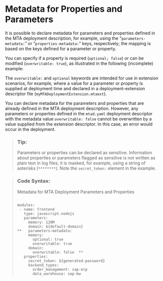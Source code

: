 <!-- loiofca2cedcb79649e7a8f51234faea1142 -->

# Metadata for Properties and Parameters

It is possible to declare metadata for parameters and properties defined in the MTA deployment description, for example, using the “`parameters-metadata:`” or “`properties-metadata:`” keys, respectively; the mapping is based on the keys defined for a parameter or property.

You can specify if a property is required \(`optional; false`\) or can be modified \(`overwritable: true`\), as illustrated in the following \(incomplete\) example:

The `overwritable:` and `optional` keywords are intended for use in extension scenarios, for example, where a value for a parameter or property is supplied at deployment time and declared in a deployment-extension descriptor file \(`myMTADeploymentExtension.mtaext`\).

You can declare metadata for the parameters and properties that are already defined in the MTA deployment description. However, any parameters or properties defined in the `mtad.yaml` deployment descriptor with the metadata value `overwritable: false` cannot be overwritten by a value supplied from the extension descriptor. In this case, an error would occur in the deployment.

> ### Tip:  
> Parameters or properties can be declared as sensitive. Information about properties or parameters flagged as sensitive is not written as plain text in log files; it is masked, for example, using a string of asterisks \(`********`\). Note the `secret_token:` element in the example.

> ### Code Syntax:  
> Metadata for MTA Deployment Parameters and Properties
> 
> ```
> 
> modules:
>  - name: frontend
>    type: javascript.nodejs
>    parameters: 
>      memory: 128M  
>      domain: ${default-domain} 
> **   parameters-metadata:  
>      memory:  
>        optional: true  
>        overwritable: true  
>      domain:  
>        overwritable: false  **
>    properties:  
>      secret_token: ${generated-password}
>      backend_types:  
>        order_management: sap-erp  
>        data_warehouse: sap-bw
> ```

